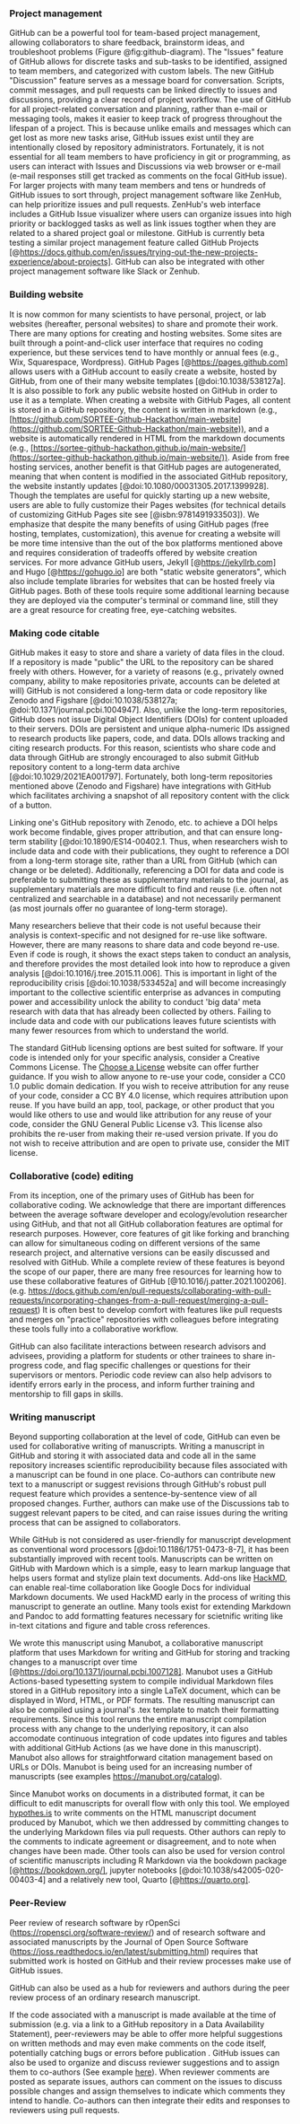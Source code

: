 <!--## GitHub in EcoEvo examples (Part 2)-->

### Project management

<!-- *Contributors to this section: Kaitlyn Gaynor, Rob Crystal-Ornelas* -->

GitHub can be a powerful tool for team-based project management, allowing collaborators to share feedback, brainstorm ideas, and troubleshoot problems (Figure @fig:github-diagram).
The "Issues" feature of GitHub allows for discrete tasks and sub-tasks to be identified, assigned to team members, and categorized with custom labels. 
The new GitHub "Discussion" feature serves as a message board for conversation.
Scripts, commit messages, and pull requests can be linked directly to issues and discussions, providing a clear record of project workflow.
The use of GitHub for all project-related conversation and planning, rather than e-mail or messaging tools, makes it easier to keep track of progress throughout the lifespan of a project.
This is because unlike emails and messages which can get lost as more new tasks arise, GitHub issues exist until they are intentionally closed by repository administrators.
Fortunately, it is not essential for all team members to have proficiency in git or programming, as users can interact with Issues and Discussions via web browser or e-mail (e-mail responses still get tracked as comments on the focal GitHub issue).
For larger projects with many team members and tens or hundreds of GitHub issues to sort through, project management software like ZenHub, can help prioritize issues and pull requests. 
ZenHub's web interface includes a GitHub Issue visualizer where users can organize issues into high priority or backlogged tasks as well as link issues togther when they are related to a shared project goal or milestone.
GitHub is currently beta testing a similar project management feature called GitHub Projects [@https://docs.github.com/en/issues/trying-out-the-new-projects-experience/about-projects]. GitHub can also be integrated with other project management software like Slack or Zenhub.

### Building website

<!--*Contributors to this section: Rob Crystal-Ornelas, Emma Hudgins*   -->
It is now common for many scientists to have personal, project, or lab websites (hereafter, personal websites) to share and promote their work.
There are many options for creating and hosting websites.
Some sites are built through a point-and-click user interface that requires no coding experience, but these services tend to have monthly or annual fees (e.g., Wix, Squarespace, Wordpress).
GitHub Pages [@https://pages.github.com] allows users with a GitHub account to easily create a website, hosted by GitHub, from one of their many website templates [@doi:10.1038/538127a].
It is also possible to fork any public website hosted on GitHub in order to use it as a template.
When creating a website with GitHub Pages, all content is stored in a GitHub repository, the content is written in markdown (e.g., [https://github.com/SORTEE-Github-Hackathon/main-website](https://github.com/SORTEE-Github-Hackathon/main-website)), and a website is automatically rendered in HTML from the markdown documents (e.g., [https://sortee-github-hackathon.github.io/main-website/](https://sortee-github-hackathon.github.io/main-website/)).
Aside from free hosting services, another benefit is that GitHub pages are autogenerated, meaning that when content is modified in the associated GitHub repository, the website instantly updates [@doi:10.1080/00031305.2017.1399928].
Though the templates are useful for quickly starting up a new website, users are able to fully customize their Pages websites (for technical details of customizing GitHub Pages site see [@isbn:9781491933503]).
We emphasize that despite the many benefits of using GitHub pages (free hosting, templates, customization), this avenue for creating a website will be more time intensive than the out of the box platforms mentioned above and requires consideration of tradeoffs offered by website creation services.
For more advance GitHub users, Jekyll [@https://jekyllrb.com] and Hugo [@https://gohugo.io] are both "static website generators", which also include template libraries for websites that can be hosted freely via GitHub pages.
Both of these tools require some additional learning because they are deployed via the computer's terminal or command line, still they are a great resource for creating free, eye-catching websites.

### Making code citable

<!--*Contributors to this section: Rob Crystal-Ornelas, Emma Hudgins, Dylan Gomes*  -->
GitHub makes it easy to store and share a variety of data files in the cloud. 
If a repository is made "public" the URL to the repository can be shared freely with others.
However, for a variety of reasons (e.g., privately owned company, ability to make repositories private, accounts can be deleted at will) GitHub is not considered a long-term data or code repository like Zenodo and Figshare [@doi:10.1038/538127a; @doi:10.1371/journal.pcbi.1004947]. 
Also, unlike the long-term repositories, GitHub does not issue Digital Object Identifiers (DOIs) for content uploaded to their servers. 
DOIs are persistent and unique alpha-numeric IDs assigned to research products like papers, code, and data. 
DOIs allows tracking and citing research products. 
For this reason, scientists who share code and data through GitHub are strongly encouraged to also submit GitHub repository content to a long-term data archive [@doi:10.1029/2021EA001797]. 
Fortunately, both long-term repositories mentioned above (Zenodo and Figshare) have integrations with GitHub which facilitates archiving a snapshot of all repository content with the click of a button.  

Linking one's GitHub repository with Zenodo, etc. to achieve a DOI helps work become findable, gives proper attribution, and that can ensure long-term stability [@doi:10.1890/ES14-00402.1. 
Thus, when researchers wish to include data and code with their publications, they ought to reference a DOI from a long-term storage site, rather than a URL from GitHub (which can change or be deleted). 
Additionally, referencing a DOI for data and code is preferable to submitting these as supplementary materials to the journal, as supplementary materials are more difficult to find and reuse (i.e. often not centralized and searchable in a database) and not necessarily permanent (as most journals offer no guarantee of long-term storage).

Many researchers believe that their code is not useful because their analysis is context-specific and not designed for re-use like software. 
However, there are many reasons to share data and code beyond re-use. 
Even if code is rough, it shows the exact steps taken to conduct an analysis, and therefore provides the most detailed look into how to reproduce a given analysis [@doi:10.1016/j.tree.2015.11.006]. 
This is important in light of the reproducibility crisis [@doi:10.1038/533452a] and will become increasingly important to the collective scientific enterprise as advances in computing power and accessibility unlock the ability to conduct 'big data' meta research with data that has already been collected by others. 
Failing to include data and code with our publications leaves future scientists with many fewer resources from which to understand the world. 

The standard GitHub licensing options are best suited for software.
If your code is intended only for your specific analysis, consider a Creative Commons License.
The [Choose a License](https://choosealicense.com/non-software/) website can offer further guidance.
If you wish to allow anyone to re-use your code, consider a CC0 1.0 public domain dedication.
If you wish to receive attribution for any reuse of your code, consider a CC BY 4.0 license, which requires attribution upon reuse. 
If you have build an app, tool, package, or other product that you would like others to use and would like attribution for any reuse of your code, consider the GNU General Public License v3. 
This license also prohibits the re-user from making their re-used version private.
If you do not wish to receive attribution and are open to private use, consider the MIT license.

### Collaborative (code) editing

<!--*Contributors to this section: Kaitlyn Gaynor, Rob Crystal-Ornelas*-->

From its inception, one of the primary uses of GitHub has been for collaborative coding.
We acknowledge that there are important differences between the average software developer and ecology/evolution researcher using GitHub, and that not all GitHub collaboration features are optimal for research purposes.
However, core features of git like forking and branching can allow for simultaneous coding on different versions of the same research project, and alternative versions can be easily discussed and resolved with GitHub.
While a complete review of these features is beyond the scope of our paper, there are many free resources for learning how to use these collaborative features of GitHub [@10.1016/j.patter.2021.100206]. (e.g. <https://docs.github.com/en/pull-requests/collaborating-with-pull-requests/incorporating-changes-from-a-pull-request/merging-a-pull-request>)
It is often best to develop comfort with features like pull requests and merges on "practice" repositories with colleagues before integrating these tools fully into a collaborative workflow.

GitHub can also facilitate interactions between research advisors and advisees, providing a platform for students or other trainees to share in-progress code, and flag specific challenges or questions for their supervisors or mentors.
Periodic code review can also help advisors to identify errors early in the process, and inform further training and mentorship to fill gaps in skills.



### Writing manuscript

<!--*contributors to this section:* Emma J. Hudgins-->

Beyond supporting collaboration at the level of code, GitHub can even be used for collaborative writing of manuscripts. 
Writing a manuscript in GitHub and storing it with associated data and code all in the same repository increases scientific reproducibility because files associated with a manuscript can be found in one place.
Co-authors can contribute new text to a manuscript or suggest revisions through GitHub's robust pull request feature which provides a sentence-by-sentence view of all proposed changes.
Further, authors can make use of the Discussions tab to suggest relevant papers to be cited, and can raise issues during the writing process that can be assigned to collaborators.

While GitHub is not considered as user-friendly for manuscript development as conventional word processors [@doi:10.1186/1751-0473-8-7], it has been substantially improved with recent tools.
Manuscripts can be written on GitHub with Mardown which is a simple, easy to learn markup language that helps users format and stylize plain text documents.
Add-ons like [HackMD](https://hackmd.io), can enable real-time collaboration like Google Docs for individual Markdown documents.
We used HackMD early in the process of writing this manuscript to generate an outline.
Many tools exist for extending Markdown and Pandoc to add formatting features necessary for scietnific writing like in-text citations and figure and table cross references.

We wrote this manuscript using Manubot, a collaborative manuscript platform that uses Markdown for writing and GitHub for storing and tracking changes to a manuscript over time [@https://doi.org/10.1371/journal.pcbi.1007128]. 
Manubot uses a GitHub Actions-based typesetting system to compile individual Markdown files stored in a GitHub repository into a single LaTeX document, which can be displayed in Word, HTML, or PDF formats.
The resulting manuscript can also be compiled using a journal's .tex template to match their formatting requirements.
Since this tool reruns the entire manuscript compilation process with any change to the underlying repository, it can also accomodate continuous integration of code updates into figures and tables with additional GitHub Actions (as we have done in this manuscript).
Manubot also allows for straightforward citation management based on URLs or DOIs. 
Manubot is being used for an increasing number of manuscripts (see examples <https://manubot.org/catalog>).

Since Manubot works on documents in a distributed format, it can be difficult to edit manuscripts for overall flow with only this tool.
We employed [hypothes.is](https://hypothes.is) to write comments on the HTML manuscript document produced by Manubot, which we then addressed by committing changes to the underlying Markdown files via pull requests. 
Other authors can reply to the comments to indicate agreement or disagreement, and to note when changes have been made.
Other tools can also be used for version control of scientific manuscripts including R Markdown via the bookdown package [@https://bookdown.org/], jupyter notebooks [@doi:10.1038/s42005-020-00403-4] and a relatively new tool, Quarto [@https://quarto.org].

### Peer-Review

<!--*contributors to this section:* Eric R. Scott-->

Peer review of research software by rOpenSci (<https://ropensci.org/software-review/>) and of research software and associated manuscripts by the Journal of Open Source Software (<https://joss.readthedocs.io/en/latest/submitting.html>) requires that submitted work is hosted on GitHub and their review processes make use of GitHub issues.
<!--# not sure if links are really necessary -->GitHub can also be used as a hub for reviewers and authors during the peer review process of an ordinary research manuscript.
If the code associated with a manuscript is made available at the time of submission (e.g. via a link to a GitHub repository in a Data Availability Statement), peer-reviewers may be able to offer more helpful suggestions on written methods and may even make comments on the code itself, potentially catching bugs or errors before publication <!--# would be nice to have an example to link to here.  I suspect it is rare that reviewers look at code, but it's happened to me (ERS) -->.
GitHub issues can also be used to organize and discuss reviewer suggestions and to assign them to co-authors (See example [here](https://github.com/BrunaLab/HeliconiaDemography/issues?q=is%3Aissue+label%3A%22reviewer+comment%22+)).
When reviewer comments are posted as separate issues, authors can comment on the issues to discuss possible changes and assign themselves to indicate which comments they intend to handle.
Co-authors can then integrate their edits and responses to reviewers using pull requests.
